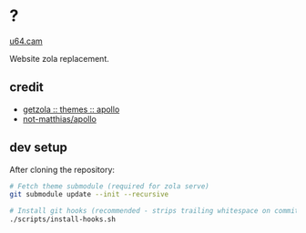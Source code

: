 # ?

[u64.cam](https://u64.cam)

Website zola replacement.

## credit

* [getzola :: themes :: apollo](https://www.getzola.org/themes/apollo/)
* [not-matthias/apollo](https://github.com/not-matthias/apollo)

## dev setup

After cloning the repository:

```sh
# Fetch theme submodule (required for zola serve)
git submodule update --init --recursive

# Install git hooks (recommended - strips trailing whitespace on commit)
./scripts/install-hooks.sh
```
